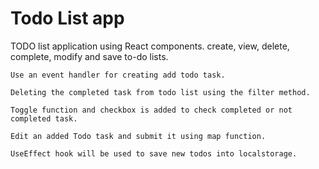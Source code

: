 # Todo List app

TODO list application using React components. create, view, delete, complete, modify and save to-do lists.

    Use an event handler for creating add todo task.

    Deleting the completed task from todo list using the filter method.

    Toggle function and checkbox is added to check completed or not completed task.

    Edit an added Todo task and submit it using map function.

    UseEffect hook will be used to save new todos into localstorage.